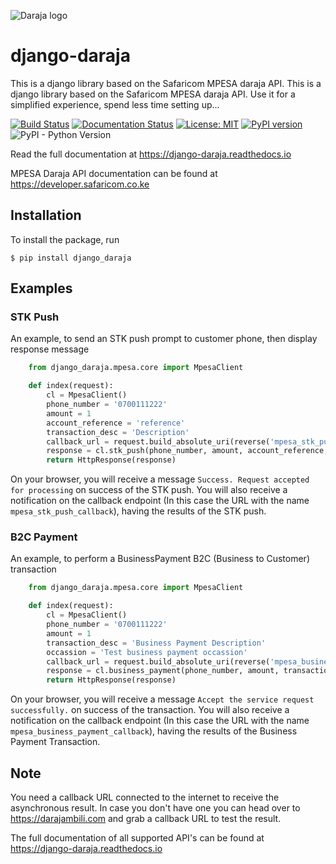 ![Daraja logo](logo.png "Daraja logo")

# django-daraja

This is a django library based on the Safaricom MPESA daraja API. This is a django library based on the Safaricom MPESA daraja API. Use it for a simplified experience, spend less time setting up...

[![Build Status](https://circleci.com/gh/martinmogusu/django-daraja.svg?style=shield)](https://circleci.com/gh/martinmogusu/django-daraja)
[![Documentation Status](https://readthedocs.org/projects/django-daraja/badge/?version=latest)](https://django-daraja.readthedocs.io/en/latest/?badge=latest)
[![License: MIT](https://img.shields.io/badge/License-MIT-yellow.svg)](https://opensource.org/licenses/MIT)
[![PyPI version](https://badge.fury.io/py/django-daraja.svg)](https://badge.fury.io/py/django-daraja)
![PyPI - Python Version](https://img.shields.io/pypi/pyversions/django-daraja.svg)

Read the full documentation at https://django-daraja.readthedocs.io

MPESA Daraja API documentation can be found at https://developer.safaricom.co.ke

## Installation

To install the package, run

```
$ pip install django_daraja
```

## Examples

### STK Push

An example, to send an STK push prompt to customer phone, then display response message

```python
    from django_daraja.mpesa.core import MpesaClient

    def index(request):
        cl = MpesaClient()
        phone_number = '0700111222'
        amount = 1
        account_reference = 'reference'
        transaction_desc = 'Description'
        callback_url = request.build_absolute_uri(reverse('mpesa_stk_push_callback'))
        response = cl.stk_push(phone_number, amount, account_reference, transaction_desc, callback_url)
        return HttpResponse(response)
```

On your browser, you will receive a message `Success. Request accepted for processing` on success of the STK push. You will also receive a notification on the callback endpoint (In this case the URL with the name `mpesa_stk_push_callback`), having the results of the STK push.

### B2C Payment

An example, to perform a BusinessPayment B2C (Business to Customer) transaction

```python
    from django_daraja.mpesa.core import MpesaClient

    def index(request):
        cl = MpesaClient()
        phone_number = '0700111222'
        amount = 1
        transaction_desc = 'Business Payment Description'
        occassion = 'Test business payment occassion'
        callback_url = request.build_absolute_uri(reverse('mpesa_business_payment_callback'))
        response = cl.business_payment(phone_number, amount, transaction_desc, callback_url, occassion)
        return HttpResponse(response)

```

On your browser, you will receive a message `Accept the service request successfully.` on success of the transaction. You will also receive a notification on the callback endpoint (In this case the URL with the name `mpesa_business_payment_callback`), having the results of the Business Payment Transaction.

## Note

You need a callback URL connected to the internet to receive the asynchronous result. In case you don't have one you can head over to https://darajambili.com and grab a callback URL to test the result.

The full documentation of all supported API's can be found at https://django-daraja.readthedocs.io
